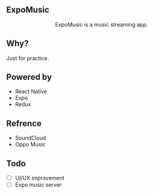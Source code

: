 ## ExpoMusic


<p align="center">ExpoMusic is a music streaming app.</p>


## Why?

Just for practice.

## Powered by

-  React Native
-  Expo
-  Redux

## Refrence

- SoundCloud
- Oppo Music

## Todo

-  [ ] UI/UX improvement
-  [ ] Expo music server
